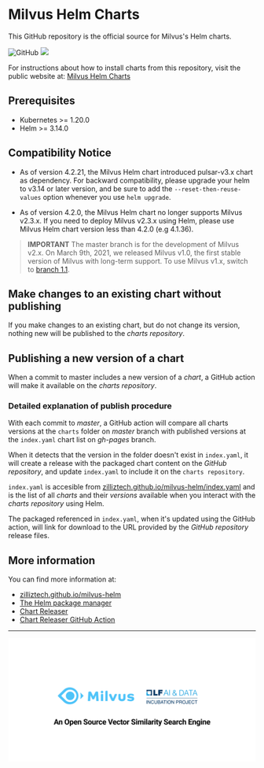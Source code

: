 # Milvus Helm Charts

This GitHub repository is the official source for Milvus's Helm charts.

![GitHub](https://img.shields.io/github/license/milvus-io/milvus-helm)
[![](https://github.com/zilliztech/milvus-helm/workflows/Release%20Charts/badge.svg?branch=master)](https://github.com/zilliztech/milvus-helm/actions)

For instructions about how to install charts from this repository, visit the public website at:
[Milvus Helm Charts](https://artifacthub.io/packages/helm/milvus-helm/milvus)

## Prerequisites

- Kubernetes >= 1.20.0
- Helm >= 3.14.0

## Compatibility Notice
- As of version 4.2.21, the Milvus Helm chart introduced pulsar-v3.x chart as dependency. For backward compatibility, please upgrade your helm to v3.14 or later version, and be sure to add the `--reset-then-reuse-values` option whenever you use `helm upgrade`.

- As of version 4.2.0, the Milvus Helm chart no longer supports Milvus v2.3.x. If you need to deploy Milvus v2.3.x using Helm, please use Milvus Helm chart version less than 4.2.0 (e.g 4.1.36).

> **IMPORTANT** The master branch is for the development of Milvus v2.x. On March 9th, 2021, we released Milvus v1.0, the first stable version of Milvus with long-term support. To use Milvus v1.x, switch to [branch 1.1](https://github.com/zilliztech/milvus-helm/tree/1.1).

## Make changes to an existing chart without publishing

If you make changes to an existing chart, but do not change its version, nothing new will be published to the _charts repository_.

## Publishing a new version of a chart

When a commit to master includes a new version of a _chart_, a GitHub action will make it available on the _charts repository_.

### Detailed explanation of publish procedure

With each commit to _master_, a GitHub action will compare all charts versions at the `charts` folder on _master_ branch with published versions at the `index.yaml` chart list on _gh-pages_ branch.

When it detects that the version in the folder doesn't exist in  `index.yaml`, it will create a release with the packaged chart content on the _GitHub repository_, and update `index.yaml` to include it on the `charts repository`.

`index.yaml` is accesible from [zilliztech.github.io/milvus-helm/index.yaml](https://github.com/zilliztech/milvus-helm/blob/gh-pages/index.yaml) and is the list of all _charts_ and their _versions_ available when you interact with the _charts repository_ using Helm.

The packaged referenced in `index.yaml`, when it's updated using the GitHub action, will link for download to the URL provided by the _GitHub repository_ release files.

## More information

You can find more information at:
*   [zilliztech.github.io/milvus-helm](https://github.com/zilliztech/milvus-helm)
*   [The Helm package manager](https://helm.sh/)
*   [Chart Releaser](https://github.com/helm/chart-releaser)
*   [Chart Releaser GitHub Action](https://github.com/helm/chart-releaser-action)

---

![Milvus logo](https://raw.githubusercontent.com/milvus-io/milvus-docs/master/assets/milvus_logo.png)
